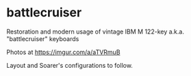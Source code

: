 # battlecruiser
Restoration and modern usage of vintage IBM M 122-key a.k.a. "battlecruiser" keyboards 


Photos at https://imgur.com/a/aTVRmuB

Layout and Soarer's configurations to follow.
